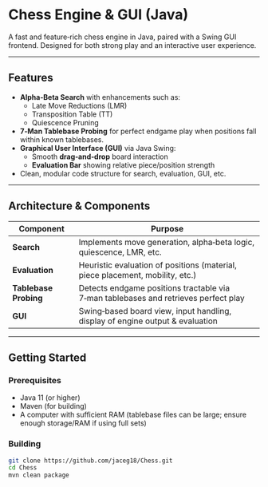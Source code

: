 # Chess Engine & GUI (Java)

A fast and feature‑rich chess engine in Java, paired with a Swing GUI frontend. Designed for both strong play and an interactive user experience.

---

## Features

- **Alpha‑Beta Search** with enhancements such as:
  - Late Move Reductions (LMR)  
  - Transposition Table (TT)  
  - Quiescence Pruning  
- **7‑Man Tablebase Probing** for perfect endgame play when positions fall within known tablebases.  
- **Graphical User Interface (GUI)** via Java Swing:
  - Smooth **drag‑and‑drop** board interaction  
  - **Evaluation Bar** showing relative piece/position strength  
- Clean, modular code structure for search, evaluation, GUI, etc.

---

## Architecture & Components

| Component | Purpose |
|----------|---------|
| **Search** | Implements move generation, alpha‑beta logic, quiescence, LMR, etc. |
| **Evaluation** | Heuristic evaluation of positions (material, piece placement, mobility, etc.) |
| **Tablebase Probing** | Detects endgame positions tractable via 7‑man tablebases and retrieves perfect play |
| **GUI** | Swing‑based board view, input handling, display of engine output & evaluation |

---

## Getting Started

### Prerequisites

- Java 11 (or higher)
- Maven (for building)
- A computer with sufficient RAM (tablebase files can be large; ensure enough storage/RAM if using full sets)

### Building

```bash
git clone https://github.com/jaceg18/Chess.git
cd Chess
mvn clean package
